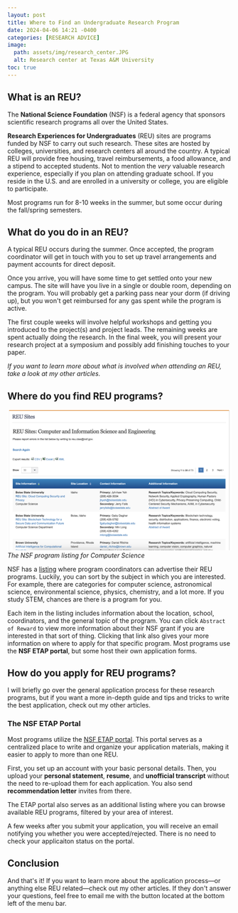 ```yaml
---
layout: post
title: Where to Find an Undergraduate Research Program
date: 2024-04-06 14:21 -0400
categories: [RESEARCH ADVICE]
image:
  path: assets/img/research_center.JPG
  alt: Research center at Texas A&M University
toc: true
---
```


## What is an **REU**?

The **National Science Foundation** (NSF) is a federal agency that sponsors scientific research programs all over the United States.

**Research Experiences for Undergraduates** (REU) sites are programs funded by NSF to carry out such research. These sites are hosted by colleges, universities, and research centers all around the country. A typical REU will provide free housing, travel reimbursements, a food allowance, and a stipend to accepted students. Not to mention the _very_ valuable research experience, especially if you plan on attending graduate school. If you reside in the U.S. and are enrolled in a university or college, you are eligible to participate.

Most programs run for 8-10 weeks in the summer, but some occur during the fall/spring semesters.

## What do you do in an REU?

A typical REU occurs during the summer. Once accepted, the program coordinator will get in touch with you to set up travel arrangements and payment accounts for direct deposit.

Once you arrive, you will have some time to get settled onto your new campus. The site will have you live in a single or double room, depending on the program. You will probably get a parking pass near your dorm (if driving up), but you won't get reimbursed for any gas spent while the program is active.

The first couple weeks will involve helpful workshops and getting you introduced to the project(s) and project leads. The remaining weeks are spent actually doing the research. In the final week, you will present your research project at a symposium and possibly add finishing touches to your paper.

_If you want to learn more about what is involved when attending an REU, take a look at my other articles._

## Where do you find REU programs?

![The NSF program listing for Computer Science](assets/img/nsf_listing.png)
_The NSF program listing for Computer Science_

NSF has a [listing](https://www.nsf.gov/crssprgm/reu/reu_search.jsp) where program coordinators can advertise their REU programs. Luckily, you can sort by the subject in which you are interested. For example, there are categories for computer science, astronomical science, environmental science, physics, chemistry, and a lot more. If you study STEM, chances are there is a program for you.

Each item in the listing includes information about the location, school, coordinators, and the general topic of the program. You can click `Abstract of Reward` to view more information about their NSF grant if you are interested in that sort of thing. Clicking that link also gives your more information on where to apply for that specific program. Most programs use the **NSF ETAP portal**, but some host their own application forms.

## How do you apply for REU programs?

I will briefly go over the general application process for these research programs, but if you want a more in-depth guide and tips and tricks to write the best application, check out my other articles.

### The NSF ETAP Portal

Most programs utilize the [NSF ETAP portal](https://etap.nsf.gov/). This portal serves as a centralized place to write and organize your application materials, making it easier to apply to more than one REU.

First, you set up an account with your basic personal details. Then, you upload your **personal statement**, **resume**, and **unofficial transcript** without the need to re-upload them for each application. You also send **recommendation letter** invites from there.

The ETAP portal also serves as an additional listing where you can browse available REU programs, filtered by your area of interest.

A few weeks after you submit your application, you will receive an email notifying you whether you were accepted/rejected. There is no need to check your applicaiton status on the portal.

## Conclusion

And that's it! If you want to learn more about the application process—or anything else REU related—check out my other articles. If they don't answer your questions, feel free to email me with the button located at the bottom left of the menu bar.
